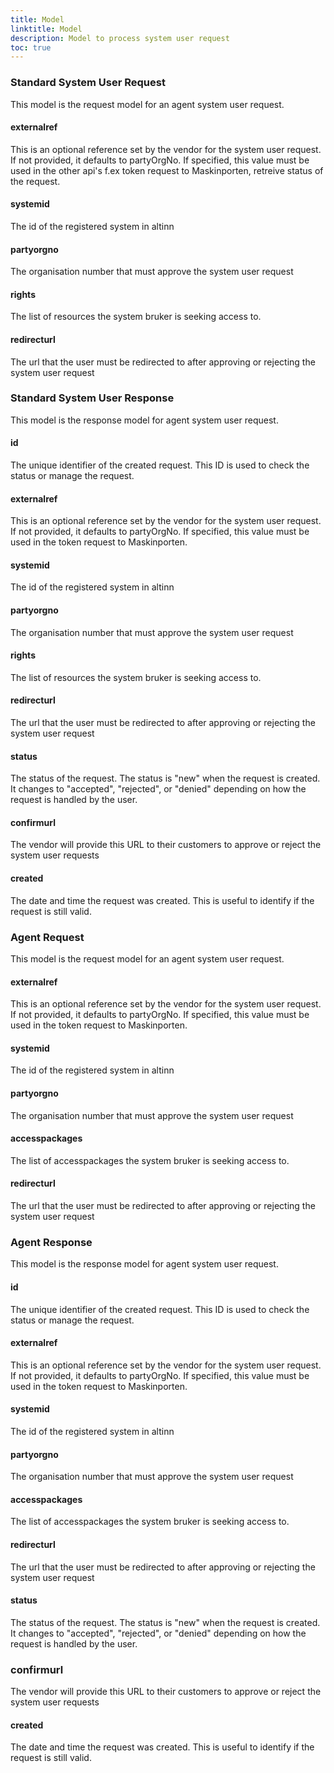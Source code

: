 ```yaml
---
title: Model
linktitle: Model
description: Model to process system user request
toc: true
---
```


### Standard System User Request
This model is the request model for an agent system user request.

#### externalref
This is an optional reference set by the vendor for the system user request. If not provided, it defaults to partyOrgNo. If specified, this value must be used in the other api's f.ex token request to Maskinporten, retreive status of the request.

#### systemid
The id of the registered system in altinn

#### partyorgno
The organisation number that must approve the system user request

#### rights
The list of resources the system bruker is seeking access to.

#### redirecturl
The url that the user must be redirected to after approving or rejecting the system user request

### Standard System User Response
This model is the response model for agent system user request.

#### id
The unique identifier of the created request. This ID is used to check the status or manage the request.

#### externalref
This is an optional reference set by the vendor for the system user request. If not provided, it defaults to partyOrgNo. If specified, this value must be used in the token request to Maskinporten.

#### systemid
The id of the registered system in altinn

#### partyorgno
The organisation number that must approve the system user request

#### rights
The list of resources the system bruker is seeking access to.

#### redirecturl
The url that the user must be redirected to after approving or rejecting the system user request

#### status
The status of the request. The status is "new" when the request is created. It changes to "accepted", "rejected", or "denied" depending on how the request is handled by the user.

#### confirmurl
The vendor will provide this URL to their customers to approve or reject the system user requests

#### created
The date and time the request was created. This is useful to identify if the request is still valid.

### Agent Request
This model is the request model for an agent system user request.

#### externalref
This is an optional reference set by the vendor for the system user request. If not provided, it defaults to partyOrgNo. If specified, this value must be used in the token request to Maskinporten.

#### systemid
The id of the registered system in altinn

#### partyorgno
The organisation number that must approve the system user request

#### accesspackages
The list of accesspackages the system bruker is seeking access to.

#### redirecturl
The url that the user must be redirected to after approving or rejecting the system user request

### Agent Response
This model is the response model for agent system user request.

#### id
The unique identifier of the created request. This ID is used to check the status or manage the request.

#### externalref
This is an optional reference set by the vendor for the system user request. If not provided, it defaults to partyOrgNo. If specified, this value must be used in the token request to Maskinporten.

#### systemid
The id of the registered system in altinn

#### partyorgno
The organisation number that must approve the system user request

#### accesspackages
The list of accesspackages the system bruker is seeking access to.


#### redirecturl
The url that the user must be redirected to after approving or rejecting the system user request

#### status
The status of the request. The status is "new" when the request is created. It changes to "accepted", "rejected", or "denied" depending on how the request is handled by the user.

### confirmurl
The vendor will provide this URL to their customers to approve or reject the system user requests

#### created
The date and time the request was created. This is useful to identify if the request is still valid.